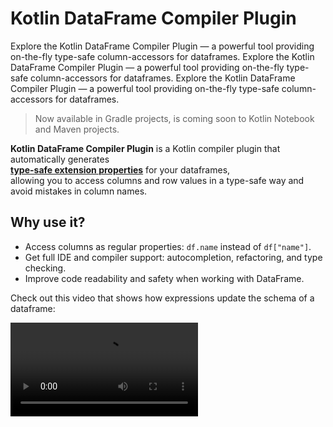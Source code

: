 # Kotlin DataFrame Compiler Plugin

<web-summary>
Explore the Kotlin DataFrame Compiler Plugin —  
a powerful tool providing on-the-fly type-safe column-accessors for dataframes.
</web-summary>

<card-summary>
Explore the Kotlin DataFrame Compiler Plugin —  
a powerful tool providing on-the-fly type-safe column-accessors for dataframes.
</card-summary>

<link-summary>
Explore the Kotlin DataFrame Compiler Plugin —  
a powerful tool providing on-the-fly type-safe column-accessors for dataframes.
</link-summary>


> Now available in Gradle projects, is coming soon to Kotlin Notebook and Maven projects.

**Kotlin DataFrame Compiler Plugin** is a Kotlin compiler plugin that automatically generates  
**[type-safe extension properties](extensionPropertiesApi.md)** for your dataframes,  
allowing you to access columns and row values in a type-safe way and avoid mistakes in column names.

## Why use it?

- Access columns as regular properties: `df.name` instead of `df["name"]`.
- Get full IDE and compiler support: autocompletion, refactoring, and type checking.
- Improve code readability and safety when working with DataFrame.

Check out this video that shows how expressions update the schema of a dataframe: 

<video src="compiler_plugin.mp4" controls=""/>

## Setup

Install [IntelliJ IDEA EAP](https://www.jetbrains.com/idea/nextversion/). 
Going forward, compiler plugin updates will be released with Kotlin plugin updates. 
Next release: 2025.2

Setup plugins in `build.gradle.kts`:

```kotlin
kotlin("jvm") version "%compilerPluginKotlinVersion%"
```

```kotlin
kotlin("plugin.dataframe") version "%compilerPluginKotlinVersion%"
```

Setup library dependency:
```kotlin
implementation("org.jetbrains.kotlinx:dataframe:%dataFrameVersion%")
```

Add this line to `gradle.properties`: 
```properties
kotlin.incremental=false
```
 
`Sync` the project.

Disabling incremental compilation will no longer be necessary
when https://youtrack.jetbrains.com/issue/KT-66735 is resolved.

## Features overview

### Static interpretation of DataFrame API

Plugin evaluates dataframe operations, given compile-time known arguments such as constant String, resolved types, property access calls.
It updates the return type of the function call to provide properties that match column names and types.
The goal is to reflect the result of operations you apply to dataframe in types and have convenient typed API 

```kotlin
val weatherData = dataFrameOf(
    "time" to columnOf(0, 1, 2, 4, 5, 7, 8, 9),
    "temperature" to columnOf(12.0, 14.2, 15.1, 15.9, 17.9, 15.6, 14.2, 24.3),
    "humidity" to columnOf(0.5, 0.32, 0.11, 0.89, 0.68, 0.57, 0.56, 0.5)
)

weatherData.filter { temperature > 15.0 }.print()
```

The schema of DataFrame, as the compiler plugin sees it,
is displayed when you hover on an expression or variable:

![image.png](schema_info.png)

### @DataSchema declarations

Untyped DataFrame can be assigned a data schema - top-level interface or class that describes names and types of columns in the dataframe.

```kotlin
@DataSchema
data class Repositories(
    @ColumnName("full_name")
    val fullName: String,
    @ColumnName("html_url")
    val htmlUrl: java.net.URL,
    @ColumnName("stargazers_count")
    val stargazersCount: Int,
    val topics: String,
    val watchers: Int
)

fun main() {
    val df = DataFrame
        .readCsv("https://raw.githubusercontent.com/Kotlin/dataframe/master/data/jetbrains_repositories.csv")
        .convertTo<Repositories>()

    df.filter { stargazersCount > 50 }.print()
}
```

[Learn more](dataSchema.md) about data schema declarations

## Examples

* [Kotlin DataFrame in the IntelliJ IDEA project example](https://github.com/Kotlin/dataframe/blob/master/examples/kotlin-dataframe-plugin-example)  
  — an IntelliJ IDEA project showcasing simple DataFrame expressions using the Compiler Plugin.
* [](compilerPluginExamples.md) — few examples of Compiler Plugin usages.
